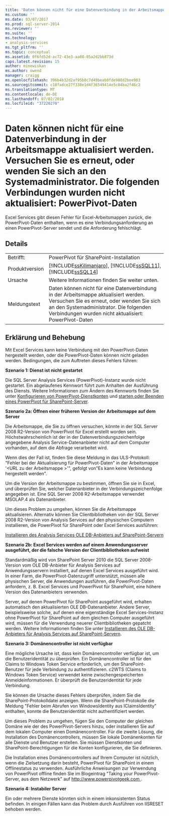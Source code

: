 ```yaml
---
title: 'Daten können nicht für eine Datenverbindung in der Arbeitsmappe aktualisiert werden. Versuchen Sie es erneut, oder wenden Sie sich an den Systemadministrator. Die folgenden Verbindungen wurden nicht aktualisiert: PowerPivot-Daten | Microsoft-Dokumentation'
ms.custom: ''
ms.date: 03/07/2017
ms.prod: sql-server-2014
ms.reviewer: ''
ms.suite: ''
ms.technology:
- analysis-services
ms.tgt_pltfrm: ''
ms.topic: conceptual
ms.assetid: 0f6fd52d-ac72-43e3-aa08-05a2d2bb873d
caps.latest.revision: 15
author: minewiskan
ms.author: owend
manager: craigg
ms.openlocfilehash: 396b4b32d2af95b8c7d49beab0fde988d2bee903
ms.sourcegitcommit: c18fadce27f330e1d4f36549414e5c84ba2f46c2
ms.translationtype: MT
ms.contentlocale: de-DE
ms.lasthandoff: 07/02/2018
ms.locfileid: "37220270"
---
```

# <a name="unable-to-refresh-data-for-a-data-connection-in-the-workbook-try-again-or-contact-your-system-administrator-the-following-connections-failed-to-refresh-powerpivot-data"></a>Daten können nicht für eine Datenverbindung in der Arbeitsmappe aktualisiert werden. Versuchen Sie es erneut, oder wenden Sie sich an den Systemadministrator. Die folgenden Verbindungen wurden nicht aktualisiert: PowerPivot-Daten
  Excel Services gibt diesen Fehler für Excel-Arbeitsmappen zurück, die PowerPivot-Daten enthalten, wenn es eine Verbindungsanforderung an einen PowerPivot-Server sendet und die Anforderung fehlschlägt.  
  
## <a name="details"></a>Details  
  
|||  
|-|-|  
|Betrifft:|PowerPivot für SharePoint-Installation|  
|Produktversion|[!INCLUDE[ssKilimanjaro](../../includes/sskilimanjaro-md.md)], [!INCLUDE[ssSQL11](../../includes/sssql11-md.md)], [!INCLUDE[ssSQL14](../../includes/sssql14-md.md)]|  
|Ursache|Weitere Informationen finden Sie weiter unten.|  
|Meldungstext|Daten können nicht für eine Datenverbindung in der Arbeitsmappe aktualisiert werden. Versuchen Sie es erneut, oder wenden Sie sich an den Systemadministrator. Die folgenden Verbindungen wurden nicht aktualisiert: PowerPivot-Daten|  
  
## <a name="explanation-and-resolution"></a>Erklärung und Behebung  
 Mit Excel Services kann keine Verbindung mit den PowerPivot-Daten hergestellt werden, oder die PowerPivot-Daten können nicht geladen werden. Bedingungen, die zum Auftreten dieses Fehlers führen:  
  
 **Szenario 1: Dienst ist nicht gestartet**  
  
 Die SQL Server Analysis Services (PowerPivot)-Instanz wurde nicht gestartet. Ein abgelaufenes Kennwort führt zum Anhalten der Ausführung des Diensts. Weitere Informationen zum Ändern des Kennworts finden Sie unter [Konfigurieren von PowerPivot-Dienstkonten](configure-power-pivot-service-accounts.md) und [starten oder Beenden eines PowerPivot für SharePoint-Server](start-or-stop-a-power-pivot-for-sharepoint-server.md).  
  
 **Szenario 2a: Öffnen einer früheren Version der Arbeitsmappe auf dem Server**  
  
 Die Arbeitsmappe, die Sie zu öffnen versuchen, könnte in der SQL Server 2008 R2-Version von PowerPivot für Excel erstellt worden sein. Höchstwahrscheinlich ist der in der Datenverbindungszeichenfolge angegebene Analysis Service-Datenanbieter nicht auf dem Computer vorhanden, auf dem die Abfrage verarbeitet wird.  
  
 Wenn dies der Fall ist, finden Sie diese Meldung in das ULS-Protokoll: "Fehler bei der Aktualisierung für PowerPivot-Daten" in der Arbeitsmappe '\<URL zu der Arbeitsmappe >'", gefolgt von"Es kann keine Verbindung hergestellt werden".  
  
 Um die Version der Arbeitsmappe zu bestimmen, öffnen Sie sie in Excel, und überprüfen Sie, welcher Datenanbieter in der Verbindungszeichenfolge angegeben ist. Eine SQL Server 2008 R2-Arbeitsmappe verwendet MSOLAP.4 als Datenanbieter.  
  
 Um dieses Problem zu umgehen, können Sie die Arbeitsmappe aktualisieren. Alternativ können Sie Clientbibliotheken von der SQL Server 2008 R2-Version von Analysis Services auf den physischen Computern installieren, die PowerPivot für SharePoint oder Excel Services ausführen:  
  
 [Installieren des Analysis Services OLE DB-Anbieters auf SharePoint-Servern](../../sql-server/install/install-the-analysis-services-ole-db-provider-on-sharepoint-servers.md)  
  
 **Szenario 2b: Excel Services werden auf einem Anwendungsserver ausgeführt, der die falsche Version der Clientbibliotheken aufweist**  
  
 Standardmäßig wird von SharePoint Server 2010 die SQL Server 2008-Version vom OLE DB-Anbieter für Analysis Services auf Anwendungsservern installiert, auf denen Excel Services ausgeführt wird. In einer Farm, die PowerPivot-Datenzugriff unterstützt, müssen alle physischen Server, die Anwendungen ausführen, die PowerPivot-Daten anfordern, z. B. Excel Services und PowerPivot für SharePoint, eine höhere Version des Datenanbieters verwenden.  
  
 Server, auf denen PowerPivot für SharePoint ausgeführt wird, erhalten automatisch den aktualisierten OLE DB-Datenanbieter. Andere Server, beispielsweise solche, auf denen eine eigenständige Excel Services-Instanz ohne PowerPivot für SharePoint auf dem gleichen Computer ausgeführt wird, müssen für die Verwendung neuerer Clientbibliotheken gepatcht werden. Weitere Informationen finden Sie unter [Installieren des OLE DB-Anbieters für Analysis Services auf SharePoint-Servern](../../sql-server/install/install-the-analysis-services-ole-db-provider-on-sharepoint-servers.md).  
  
 **Szenario 3: Domänencontroller ist nicht verfügbar**  
  
 Eine mögliche Ursache ist, dass kein Domänencontroller verfügbar ist, um die Benutzeridentität zu überprüfen. Ein Domänencontroller ist für den Claims to Windows Token Service erforderlich, um den SharePoint-Benutzer für jede Verbindung zu authentifizieren. c2WTS (Claims to Windows Token Service) verwendet keine zwischengespeicherten Anmeldeinformationen. Er überprüft die Benutzeridentität für jede Verbindung.  
  
 Sie können die Ursache dieses Fehlers überprüfen, indem Sie die SharePoint-Protokolldatei anzeigen. Wenn die SharePoint-Protokolle die Meldung "Fehler beim Abrufen von WindowsIdentity aus IClaimsIdentity" enthalten, konnte die Benutzeridentität nicht authentifiziert werden.  
  
 Um dieses Problem zu umgehen, fügen Sie den Computer der gleichen Domäne wie der des PowerPivot-Servers hinzu, oder installieren Sie auf dem lokalen Computer einen Domänencontroller. Für die zweite Lösung, die Installation des Domänencontrollers, müssen Sie lokale Domänenkonten für alle Dienste und Benutzer erstellen. Sie müssen Dienstkonten und SharePoint-Berechtigungen für die Konten konfigurieren, die Sie definieren.  
  
 Die Installation eines Domänencontrollers auf Ihrem Computer ist nützlich, wenn die Zielsetzung darin besteht, PowerPivot für SharePoint in einem Offlinestatus zu verwenden. Ausführliche Anweisungen zur Verwendung von PowerPivot offline finden Sie im Blogeintrag "Taking your PowerPivot-Server, aus dem Netzwerk" auf [ http://www.powerpivotgeek.com ](http://go.microsoft.com/fwlink/?LinkId=184241).  
  
 **Szenario 4: Instabiler Server**  
  
 Ein oder mehrere Dienste könnten sich in einem inkonsistenten Status befinden. In einigen Fällen kann das Problem durch Ausführen von IISRESET behoben werden.  
  
  
